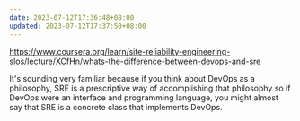 ```yaml
---
date: 2023-07-12T17:36:48+08:00
updated: 2023-07-12T17:37:50+08:00
---
```



https://www.coursera.org/learn/site-reliability-engineering-slos/lecture/XCfHn/whats-the-difference-between-devops-and-sre

It's sounding very familiar because if you think about DevOps as a philosophy, SRE is a prescriptive way of accomplishing that philosophy so if DevOps were an interface and programming language, you might almost say that SRE is a concrete class that implements DevOps.